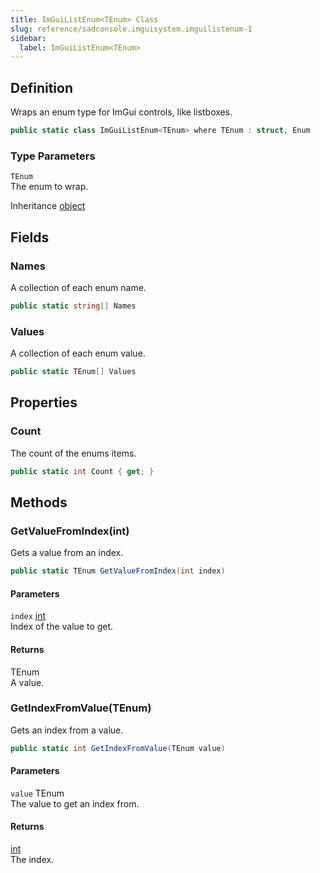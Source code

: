 ```yaml
---
title: ImGuiListEnum<TEnum> Class
slug: reference/sadconsole.imguisystem.imguilistenum-1
sidebar:
  label: ImGuiListEnum<TEnum>
---
```

## Definition

Wraps an enum type for ImGui controls, like listboxes.

```csharp title="C#"
public static class ImGuiListEnum<TEnum> where TEnum : struct, Enum
```

### Type Parameters

`TEnum`  
The enum to wrap.

Inheritance [object](https://learn.microsoft.com/dotnet/api/system.object/)

## Fields

### Names

A collection of each enum name.

```csharp title="C#"
public static string[] Names
```

### Values

A collection of each enum value.

```csharp title="C#"
public static TEnum[] Values
```

## Properties

### Count

The count of the enums items.

```csharp title="C#"
public static int Count { get; }
```

## Methods

### GetValueFromIndex(int)

Gets a value from an index.

```csharp title="C#"
public static TEnum GetValueFromIndex(int index)
```

#### Parameters

`index` [int](https://learn.microsoft.com/dotnet/api/system.int32/)  
Index of the value to get.

#### Returns

TEnum  
A value.

### GetIndexFromValue(TEnum)

Gets an index from a value.

```csharp title="C#"
public static int GetIndexFromValue(TEnum value)
```

#### Parameters

`value` TEnum  
The value to get an index from.

#### Returns

[int](https://learn.microsoft.com/dotnet/api/system.int32/)  
The index.